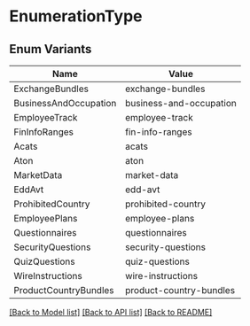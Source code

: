 # EnumerationType

## Enum Variants

| Name | Value |
|---- | -----|
| ExchangeBundles | exchange-bundles |
| BusinessAndOccupation | business-and-occupation |
| EmployeeTrack | employee-track |
| FinInfoRanges | fin-info-ranges |
| Acats | acats |
| Aton | aton |
| MarketData | market-data |
| EddAvt | edd-avt |
| ProhibitedCountry | prohibited-country |
| EmployeePlans | employee-plans |
| Questionnaires | questionnaires |
| SecurityQuestions | security-questions |
| QuizQuestions | quiz-questions |
| WireInstructions | wire-instructions |
| ProductCountryBundles | product-country-bundles |

[[Back to Model list]](../README.md#documentation-for-models) [[Back to API list]](../README.md#documentation-for-api-endpoints) [[Back to README]](../README.md)
